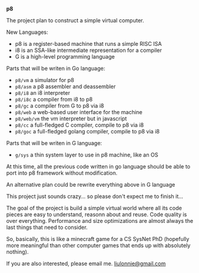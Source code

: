 **p8**

The project plan to construct a simple virtual computer.

New Languages:

- p8 is a register-based machine that runs a simple RISC ISA
- i8 is an SSA-like intermediate representation for a compiler
- G is a high-level programming language

Parts that will be writen in Go language:

- `p8/vm` a simulator for p8
- `p8/asm` a p8 assembler and deassembler
- `p8/i8` an i8 interpreter
- `p8/i8c` a compiler from i8 to p8
- `p8/gc` a compiler from G to p8 via i8
- `p8/web` a web-based user interface for the machine
- `p8/web/vm` the vm interpreter but in javascript
- `p8/cc` a full-fledged C compiler, compile to p8 via i8
- `p8/goc` a full-fledged golang compiler, compile to p8 via i8

Parts that will be writen in G language:

- `g/sys` a thin system layer to use in p8 machine, like an OS

At this time, all the previous code written in go language should be able to
port into p8 framework without modification.

An alternative plan could be rewrite everything above in G language

This project just sounds crazy... so please don't expect me to finish it...

The goal of the project is build a simple virtual world where all its code
pieces are easy to understand, reasonn about and reuse. Code quality is over
everything. Performance and size optimizations are almost always the last 
things that need to consider.

So, basically, this is like a minecraft game for a CS SysNet PhD (hopefully
more meaningful than other computer games that ends up with absolutely
nothing). 

If you are also interested, please email me. liulonnie@gmail.com
